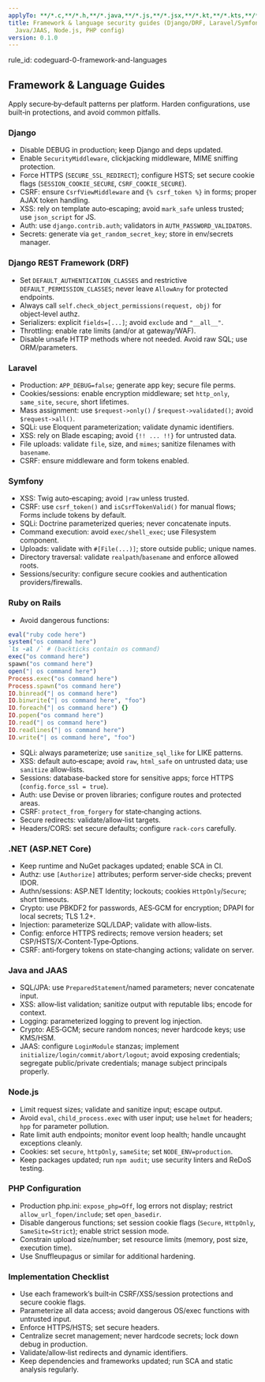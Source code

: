 ```yaml
---
applyTo: **/*.c,**/*.h,**/*.java,**/*.js,**/*.jsx,**/*.kt,**/*.kts,**/*.mjs,**/*.php,**/*.py,**/*.pyi,**/*.pyx,**/*.rb,**/*.ts,**/*.tsx,**/*.wsdl,**/*.xml,**/*.xsd,**/*.xslt,**/*.yaml,**/*.yml
title: Framework & language security guides (Django/DRF, Laravel/Symfony/Rails, .NET,
  Java/JAAS, Node.js, PHP config)
version: 0.1.0
---
```


rule_id: codeguard-0-framework-and-languages

## Framework & Language Guides

Apply secure‑by‑default patterns per platform. Harden configurations, use built‑in protections, and avoid common pitfalls.

### Django
- Disable DEBUG in production; keep Django and deps updated.
- Enable `SecurityMiddleware`, clickjacking middleware, MIME sniffing protection.
- Force HTTPS (`SECURE_SSL_REDIRECT`); configure HSTS; set secure cookie flags (`SESSION_COOKIE_SECURE`, `CSRF_COOKIE_SECURE`).
- CSRF: ensure `CsrfViewMiddleware` and `{% csrf_token %}` in forms; proper AJAX token handling.
- XSS: rely on template auto‑escaping; avoid `mark_safe` unless trusted; use `json_script` for JS.
- Auth: use `django.contrib.auth`; validators in `AUTH_PASSWORD_VALIDATORS`.
- Secrets: generate via `get_random_secret_key`; store in env/secrets manager.

### Django REST Framework (DRF)
- Set `DEFAULT_AUTHENTICATION_CLASSES` and restrictive `DEFAULT_PERMISSION_CLASSES`; never leave `AllowAny` for protected endpoints.
- Always call `self.check_object_permissions(request, obj)` for object‑level authz.
- Serializers: explicit `fields=[...]`; avoid `exclude` and `"__all__"`.
- Throttling: enable rate limits (and/or at gateway/WAF).
- Disable unsafe HTTP methods where not needed. Avoid raw SQL; use ORM/parameters.

### Laravel
- Production: `APP_DEBUG=false`; generate app key; secure file perms.
- Cookies/sessions: enable encryption middleware; set `http_only`, `same_site`, `secure`, short lifetimes.
- Mass assignment: use `$request->only()` / `$request->validated()`; avoid `$request->all()`.
- SQLi: use Eloquent parameterization; validate dynamic identifiers.
- XSS: rely on Blade escaping; avoid `{!! ... !!}` for untrusted data.
- File uploads: validate `file`, size, and `mimes`; sanitize filenames with `basename`.
- CSRF: ensure middleware and form tokens enabled.

### Symfony
- XSS: Twig auto‑escaping; avoid `|raw` unless trusted.
- CSRF: use `csrf_token()` and `isCsrfTokenValid()` for manual flows; Forms include tokens by default.
- SQLi: Doctrine parameterized queries; never concatenate inputs.
- Command execution: avoid `exec/shell_exec`; use Filesystem component.
- Uploads: validate with `#[File(...)]`; store outside public; unique names.
- Directory traversal: validate `realpath`/`basename` and enforce allowed roots.
- Sessions/security: configure secure cookies and authentication providers/firewalls.

### Ruby on Rails
- Avoid dangerous functions:

```ruby
eval("ruby code here")
system("os command here")
`ls -al /` # (backticks contain os command)
exec("os command here")
spawn("os command here")
open("| os command here")
Process.exec("os command here")
Process.spawn("os command here")
IO.binread("| os command here")
IO.binwrite("| os command here", "foo")
IO.foreach("| os command here") {}
IO.popen("os command here")
IO.read("| os command here")
IO.readlines("| os command here")
IO.write("| os command here", "foo")
```

- SQLi: always parameterize; use `sanitize_sql_like` for LIKE patterns.
- XSS: default auto‑escape; avoid `raw`, `html_safe` on untrusted data; use `sanitize` allow‑lists.
- Sessions: database‑backed store for sensitive apps; force HTTPS (`config.force_ssl = true`).
- Auth: use Devise or proven libraries; configure routes and protected areas.
- CSRF: `protect_from_forgery` for state‑changing actions.
- Secure redirects: validate/allow‑list targets.
- Headers/CORS: set secure defaults; configure `rack-cors` carefully.

### .NET (ASP.NET Core)
- Keep runtime and NuGet packages updated; enable SCA in CI.
- Authz: use `[Authorize]` attributes; perform server‑side checks; prevent IDOR.
- Authn/sessions: ASP.NET Identity; lockouts; cookies `HttpOnly`/`Secure`; short timeouts.
- Crypto: use PBKDF2 for passwords, AES‑GCM for encryption; DPAPI for local secrets; TLS 1.2+.
- Injection: parameterize SQL/LDAP; validate with allow‑lists.
- Config: enforce HTTPS redirects; remove version headers; set CSP/HSTS/X‑Content‑Type‑Options.
- CSRF: anti‑forgery tokens on state‑changing actions; validate on server.

### Java and JAAS
- SQL/JPA: use `PreparedStatement`/named parameters; never concatenate input.
- XSS: allow‑list validation; sanitize output with reputable libs; encode for context.
- Logging: parameterized logging to prevent log injection.
- Crypto: AES‑GCM; secure random nonces; never hardcode keys; use KMS/HSM.
- JAAS: configure `LoginModule` stanzas; implement `initialize/login/commit/abort/logout`; avoid exposing credentials; segregate public/private credentials; manage subject principals properly.

### Node.js
- Limit request sizes; validate and sanitize input; escape output.
- Avoid `eval`, `child_process.exec` with user input; use `helmet` for headers; `hpp` for parameter pollution.
- Rate limit auth endpoints; monitor event loop health; handle uncaught exceptions cleanly.
- Cookies: set `secure`, `httpOnly`, `sameSite`; set `NODE_ENV=production`.
- Keep packages updated; run `npm audit`; use security linters and ReDoS testing.

### PHP Configuration
- Production php.ini: `expose_php=Off`, log errors not display; restrict `allow_url_fopen/include`; set `open_basedir`.
- Disable dangerous functions; set session cookie flags (`Secure`, `HttpOnly`, `SameSite=Strict`); enable strict session mode.
- Constrain upload size/number; set resource limits (memory, post size, execution time).
- Use Snuffleupagus or similar for additional hardening.

### Implementation Checklist
- Use each framework’s built‑in CSRF/XSS/session protections and secure cookie flags.
- Parameterize all data access; avoid dangerous OS/exec functions with untrusted input.
- Enforce HTTPS/HSTS; set secure headers.
- Centralize secret management; never hardcode secrets; lock down debug in production.
- Validate/allow‑list redirects and dynamic identifiers.
- Keep dependencies and frameworks updated; run SCA and static analysis regularly.

